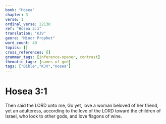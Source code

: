 ```yaml
---
book: "Hosea"
chapter: 3
verse: 1
ordinal_verse: 22130
ref: "Hosea 3:1"
translation: "KJV"
genre: "Minor Prophet"
word_count: 40
topics: []
cross_references: []
grammar_tags: [inference-opener, contrast]
thematic_tags: [names-of-god]
tags: ["Bible","KJV","Hosea"]
---
```


# Hosea 3:1

Then said the LORD unto me, Go yet, love a woman beloved of her friend, yet an adulteress, according to the love of the LORD toward the children of Israel, who look to other gods, and love flagons of wine.
